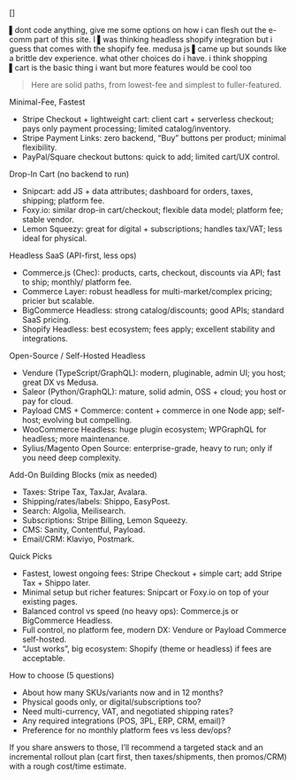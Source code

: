 [] 

▌dont code anything, give me some options on how i can flesh out the e-comm part of this site. I
▌was thinking headless shopify integration but i guess that comes with the shopify fee. medusa js
▌came up but sounds like a brittle dev experience. what other choices do i have. i think shopping
▌cart is the basic thing i want but more features would be cool too

> Here are solid paths, from lowest-fee and simplest to fuller-featured.

  Minimal-Fee, Fastest

  - Stripe Checkout + lightweight cart: client cart + serverless checkout; pays only payment
  processing; limited catalog/inventory.
  - Stripe Payment Links: zero backend, “Buy” buttons per product; minimal flexibility.
  - PayPal/Square checkout buttons: quick to add; limited cart/UX control.

  Drop-In Cart (no backend to run)

  - Snipcart: add JS + data attributes; dashboard for orders, taxes, shipping; platform fee.
  - Foxy.io: similar drop-in cart/checkout; flexible data model; platform fee; stable vendor.
  - Lemon Squeezy: great for digital + subscriptions; handles tax/VAT; less ideal for physical.

  Headless SaaS (API-first, less ops)

  - Commerce.js (Chec): products, carts, checkout, discounts via API; fast to ship; monthly/
  platform fee.
  - Commerce Layer: robust headless for multi-market/complex pricing; pricier but scalable.
  - BigCommerce Headless: strong catalog/discounts; good APIs; standard SaaS pricing.
  - Shopify Headless: best ecosystem; fees apply; excellent stability and integrations.

  Open-Source / Self-Hosted Headless

  - Vendure (TypeScript/GraphQL): modern, pluginable, admin UI; you host; great DX vs Medusa.
  - Saleor (Python/GraphQL): mature, solid admin, OSS + cloud; you host or pay for cloud.
  - Payload CMS + Commerce: content + commerce in one Node app; self-host; evolving but compelling.
  - WooCommerce Headless: huge plugin ecosystem; WPGraphQL for headless; more maintenance.
  - Sylius/Magento Open Source: enterprise-grade, heavy to run; only if you need deep complexity.

  Add-On Building Blocks (mix as needed)

  - Taxes: Stripe Tax, TaxJar, Avalara.
  - Shipping/rates/labels: Shippo, EasyPost.
  - Search: Algolia, Meilisearch.
  - Subscriptions: Stripe Billing, Lemon Squeezy.
  - CMS: Sanity, Contentful, Payload.
  - Email/CRM: Klaviyo, Postmark.

  Quick Picks

  - Fastest, lowest ongoing fees: Stripe Checkout + simple cart; add Stripe Tax + Shippo later.
  - Minimal setup but richer features: Snipcart or Foxy.io on top of your existing pages.
  - Balanced control vs speed (no heavy ops): Commerce.js or BigCommerce Headless.
  - Full control, no platform fee, modern DX: Vendure or Payload Commerce self-hosted.
  - “Just works”, big ecosystem: Shopify (theme or headless) if fees are acceptable.

  How to choose (5 questions)

  - About how many SKUs/variants now and in 12 months?
  - Physical goods only, or digital/subscriptions too?
  - Need multi-currency, VAT, and negotiated shipping rates?
  - Any required integrations (POS, 3PL, ERP, CRM, email)?
  - Preference for no monthly platform fees vs less dev/ops?

  If you share answers to those, I’ll recommend a targeted stack and an incremental rollout plan
  (cart first, then taxes/shipments, then promos/CRM) with a rough cost/time estimate.